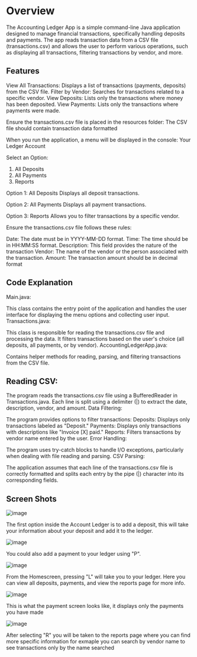 # Overview
The Accounting Ledger App is a simple command-line Java application designed to manage financial transactions,
specifically handling deposits and payments. The app reads transaction data from a CSV file (transactions.csv) and allows the user to perform various operations,
such as displaying all transactions, filtering transactions by vendor, and more.

 ## Features
View All Transactions: Displays a list of transactions (payments, deposits) from the CSV file.
Filter by Vendor: Searches for transactions related to a specific vendor.
View Deposits: Lists only the transactions where money has been deposited.
View Payments: Lists only the transactions where payments were made.


Ensure the transactions.csv file is placed in the resources folder: The CSV file should contain transaction data formatted 

When you run the application, a menu will be displayed in the console:
Your Ledger Account

Select an Option:
1) All Deposits
2) All Payments
3) Reports

Option 1: All Deposits
Displays all deposit transactions.

Option 2: All Payments
Displays all payment transactions.

Option 3: Reports
Allows you to filter transactions by a specific vendor.

Ensure the transactions.csv file follows these rules:

Date: The date must be in YYYY-MM-DD format.
Time: The time should be in HH:MM:SS format.
Description: This field provides the nature of the transaction 
Vendor: The name of the vendor or the person associated with the transaction.
Amount: The transaction amount should be in decimal format

## Code Explanation
Main.java:

This class contains the entry point of the application and handles the user interface for displaying the menu options and collecting user input.
Transactions.java:

This class is responsible for reading the transactions.csv file and processing the data. It filters transactions based on the user's choice (all deposits, all payments, or by vendor).
AccountingLedgerApp.java:

Contains helper methods for reading, parsing, and filtering transactions from the CSV file.

 ## Reading CSV:

The program reads the transactions.csv file using a BufferedReader in Transactions.java. Each line is split using a delimiter (|) to extract the date, description, vendor, and amount.
Data Filtering:

The program provides options to filter transactions:
Deposits: Displays only transactions labeled as "Deposit."
Payments: Displays only transactions with descriptions like "Invoice [X] paid."
Reports: Filters transactions by vendor name entered by the user.
Error Handling:

The program uses try-catch blocks to handle I/O exceptions, particularly when dealing with file reading and parsing.
CSV Parsing:

The application assumes that each line of the transactions.csv file is correctly formatted and splits each entry by the pipe (|) character into its corresponding fields.

## Screen Shots


![image](https://github.com/user-attachments/assets/1fd3c19c-6047-41e7-9361-b21de3acc288)

The first option inside the Account Ledger is to add a deposit, this will take your information about your deposit and add it to the ledger. 

![image](https://github.com/user-attachments/assets/13471169-cbe9-477d-bf0c-59ff43dd6ebd)

You could also add a payment to your ledger using "P".

![image](https://github.com/user-attachments/assets/32f2db46-da9c-4d16-be8b-2108841eaf1e)

From the Homescreen, pressing "L" will take you to your ledger. Here you can view all deposits, payments, and view the reports page for more info.


![image](https://github.com/user-attachments/assets/43af71fe-5ae8-4605-89f1-373b0cf5763a)

This is what the payment screen looks like, it displays only the payments you have made

![image](https://github.com/user-attachments/assets/57cfbc7e-5a7d-48d8-9f50-f8d279c3f3a3)

After selecting "R" you will be taken to the reports page where you can find more specific information for exmaple you can search by vendor name to see transactions only by the name searched




